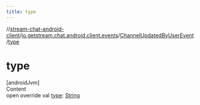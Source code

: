 ```yaml
---
title: type
---
```

//[stream-chat-android-client](../../../index.md)/[io.getstream.chat.android.client.events](../index.md)/[ChannelUpdatedByUserEvent](index.md)/[type](type.md)



# type  
[androidJvm]  
Content  
open override val [type](type.md): [String](https://kotlinlang.org/api/latest/jvm/stdlib/kotlin/-string/index.html)  



